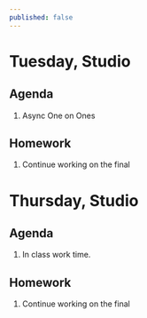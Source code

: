 ```yaml
---
published: false
---
```

# Tuesday, Studio

## Agenda
1. Async One on Ones

## Homework
1. Continue working on the final


# Thursday, Studio
## Agenda
1. In class work time. 

## Homework
1. Continue working on the final